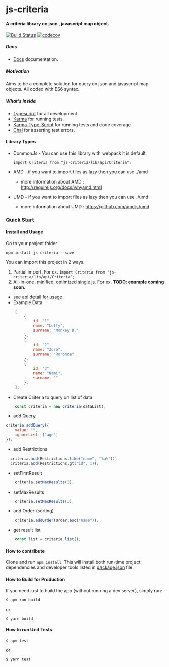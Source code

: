 # js-criteria

#### A criteria library on json , javascript map object.  

[![Build Status](https://travis-ci.org/kbukum/js-criteria.svg?branch=master)](https://travis-ci.org/kbukum/js-criteria)
[![codecov](https://codecov.io/gh/kbukum/js-criteria/branch/master/graph/badge.svg)](https://codecov.io/gh/kbukum/js-criteria)

##### Docs
* [Docs](https://kbukum.github.io/js-criteria) documentation.


##### Motivation

Aims to be a complete solution for query on json and javascript map objects. All coded with ES6 syntax.

##### What's inside

* [Typescript](https://www.typescriptlang.org/) for all development.
* [Karma](https://karma-runner.github.io/0.13/index.html) for running tests.
* [Karma-Type-Script](https://www.npmjs.com/package/karma-typescript) for running tests and code coverage
* [Chai](http://chaijs.com/) for asserting test errors.

#### Library Types

* CommonJs - You can use this library with webpack it is default.
  
  `import Criteria from "js-criteria/lib/api/Criteria";`
  
* AMD - if you want to import files as lazy then you can use ./amd
    - more information about AMD : http://requirejs.org/docs/whyamd.html
* UMD - if you want to import files as lazy then you can use ./umd
    - more information about UMD : https://github.com/umdjs/umd

### Quick Start

#### Install and Usage
Go to your project folder
```shell
npm install js-criteria --save
```
You can import this project in 2 ways.

1. Partial import. For ex. `import Criteria from "js-criteria/lib/api/Criteria";`
2. All-in-one, minified, optimized single js. For ex. **TODO: example coming soon.**
    
* [see api detail for usage](./manual/api.md)
* Example Data 

```javascript    
    [
        {
            id: "1",
            name: "Luffy",
            surname: "Monkey D."
        },
        {
            id: "2",
            name: "Zoro",
            surname: "Roronoa"
        },
        {
            id: "3",
            name: "Nami",
            surname: ""
        },
    ];
```
     

* Create Criteria to query on list of data
   
```javascript
    const criteria = new Criteria(dataList);  
```
* add Query

```javascript
criteria.addQuery({
    value: "",
    ignoreList: ["age"]
});
```


* add Restrictions 

```javascript
  criteria.add(Restrictions.like("name", "%a%"));
  criteria.add(Restrictions.gt("id", 1));
```  
 
* setFirstResult 

```javascript
    criteria.setMaxResults(3); 
``` 
 
* setMaxResults

```javascript
    criteria.setMaxResults(3); 
``` 
 
* add Order (sorting)  
```javascript
    criteria.addOrder(Order.asc("name")); 
```       
      
* get result list
 
```javascript
    const list = criteria.list();
```    

    
#### How to contribute
Clone and run `npm install`. This will install both run-time project dependencies and developer tools listed
in [package.json](./package.json) file.

#### How to Build for Production

If you need just to build the app (without running a dev server), simply run:

```shell
$ npm run build
```
or

```shell
$ yarn build
```
 
####  How to run Unit Tests.

```shell
$ npm test
```
or

```shell
$ yarn test
```
 